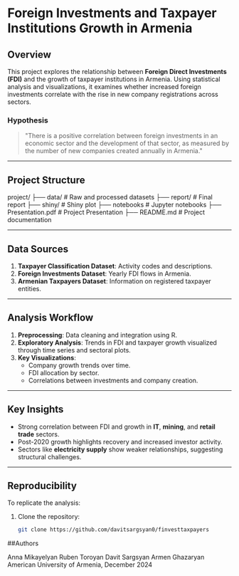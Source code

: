 
# Foreign Investments and Taxpayer Institutions Growth in Armenia

## Overview
This project explores the relationship between **Foreign Direct Investments (FDI)** and the growth of taxpayer institutions in Armenia. Using statistical analysis and visualizations, it examines whether increased foreign investments correlate with the rise in new company registrations across sectors.

### Hypothesis
> "There is a positive correlation between foreign investments in an economic sector and the development of that sector, as measured by the number of new companies created annually in Armenia."

---

## Project Structure

project/
├── data/                  # Raw and processed datasets
├── report/                # Final report
├── shiny/                 # Shiny plot
├── notebooks              # Jupyter notebooks
├── Presentation.pdf       # Project Presentation
├── README.md              # Project documentation

---

## Data Sources
1. **Taxpayer Classification Dataset**: Activity codes and descriptions.
2. **Foreign Investments Dataset**: Yearly FDI flows in Armenia.
3. **Armenian Taxpayers Dataset**: Information on registered taxpayer entities.

---

## Analysis Workflow
1. **Preprocessing**: Data cleaning and integration using R.
2. **Exploratory Analysis**: Trends in FDI and taxpayer growth visualized through time series and sectoral plots.
3. **Key Visualizations**:
   - Company growth trends over time.
   - FDI allocation by sector.
   - Correlations between investments and company creation.

---

## Key Insights
- Strong correlation between FDI and growth in **IT**, **mining**, and **retail trade** sectors.
- Post-2020 growth highlights recovery and increased investor activity.
- Sectors like **electricity supply** show weaker relationships, suggesting structural challenges.

---

## Reproducibility
To replicate the analysis:

1. Clone the repository:
   ```bash
   git clone https://github.com/davitsargsyan0/finvesttaxpayers
   
##Authors

Anna Mikayelyan
Ruben Toroyan
Davit Sargsyan
Armen Ghazaryan
American University of Armenia, December 2024